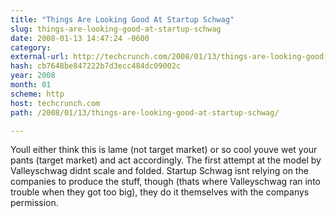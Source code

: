 ```yaml
---
title: "Things Are Looking Good At Startup Schwag"
slug: things-are-looking-good-at-startup-schwag
date: 2008-01-13 14:47:24 -0600
category: 
external-url: http://techcrunch.com/2008/01/13/things-are-looking-good-at-startup-schwag/
hash: cb7648be847222b7d3ecc484dc09002c
year: 2008
month: 01
scheme: http
host: techcrunch.com
path: /2008/01/13/things-are-looking-good-at-startup-schwag/

---
```


Youll either think this is lame (not target market) or so cool youve wet your pants (target market) and act accordingly. The first attempt at the model by Valleyschwag didnt scale and folded. Startup Schwag isnt relying on the companies to produce the stuff, though (thats where Valleyschwag ran into trouble when they got too big), they do it themselves with the companys permission.
